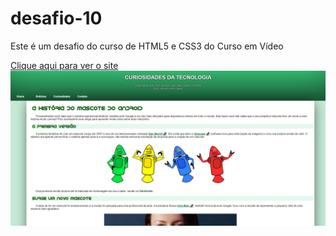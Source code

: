 # desafio-10
 
Este é um desafio do curso de HTML5 e CSS3 do Curso em Vídeo

<a href="https://tomaslmz.github.io/desafio-10">Clique aqui para ver o site<img src="./imagens/print.png"><a>